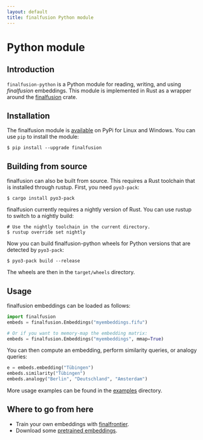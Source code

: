 ```yaml
---
layout: default
title: finalfusion Python module
---
```


# Python module

## Introduction

`finalfusion-python` is a Python module for reading, writing, and
using *finalfusion* embeddings. This module is implemented in Rust as
a wrapper around the
[finalfusion](https://github.com/finalfusion/finalfusion-rust)
crate.

## Installation

The finalfusion module is
[available](https://pypi.org/project/finalfusion/#files) on PyPi for
Linux and Windows. You can use `pip` to install the module:

~~~shell
$ pip install --upgrade finalfusion
~~~

## Building from source

finalfusion can also be built from source. This requires a Rust toolchain
that is installed through rustup. First, you need `pyo3-pack`:

~~~shell
$ cargo install pyo3-pack
~~~

finalfusion currently requires a nightly version of Rust. You can use rustup
to switch to a nightly build:

~~~shell
# Use the nightly toolchain in the current directory.
$ rustup override set nightly
~~~

Now you can build finalfusion-python wheels for Python versions that are
detected by `pyo3-pack`:

~~~shell
$ pyo3-pack build --release
~~~

The wheels are then in the `target/wheels` directory.

## Usage

finalfusion embeddings can be loaded as follows:

~~~python
import finalfusion
embeds = finalfusion.Embeddings("myembeddings.fifu")

# Or if you want to memory-map the embedding matrix:
embeds = finalfusion.Embeddings("myembeddings", mmap=True)
~~~

You can then compute an embedding, perform similarity queries, or analogy
queries:

~~~python
e = embeds.embedding("Tübingen")
embeds.similarity("Tübingen")
embeds.analogy("Berlin", "Deutschland", "Amsterdam")
~~~

More usage examples can be found in the
[examples](https://github.com/danieldk/finalfusion-python/tree/master/examples)
directory.

## Where to go from here

  * Train your own embeddings with
    [finalfrontier](https://github.com/danieldk/finalfrontier).
  * Download some [pretrained embeddings](pretrained).
